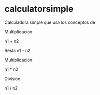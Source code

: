 # calculatorsimple

Calculadora simple que usa los conceptos de 

Multiplicacion 

n1 + n2

Resta
n1 - n2

Multiplicacion

n1 * n2

Division

n1 / n2
